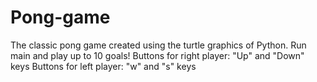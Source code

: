 # Pong-game
The classic pong game created using the turtle graphics of Python. 
Run main and play up to 10 goals!
Buttons for right player: "Up" and "Down" keys
Buttons for left player: "w" and "s" keys
